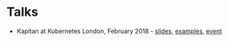 # Talks

* Kapitan at Kubernetes London, February 2018 -
[slides](kubernetes-london-2018-february/keep-your-ship-together.pdf), 
[examples](https://github.com/ramaro/kapitan-examples), 
[event](https://www.meetup.com/en-AU/Kubernetes-London/events/247781372/)
